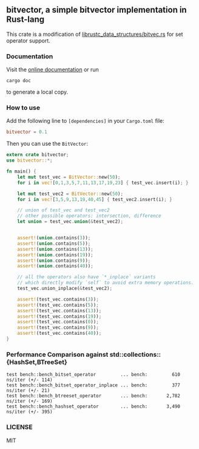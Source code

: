 ## bitvector, a simple bitvector implementation in Rust-lang

This crate is a modification of [librustc_data_structures/bitvec.rs](https://github.com/rust-lang/rust/blob/master/src/librustc_data_structures/bitvec.rs) for set operator support.

### Documentation

Visit the [online documentation](http://zhaihj.github.io/doc/bitvector/index.html) or run

```cargo doc```

to generate a local copy.

### How to use

Add the following line to `[dependencies]` in your `Cargo.toml` file:

```toml
bitvector = 0.1
```

Then you can use the `BitVector`:

```rust
extern crate bitvector;
use bitvector::*;

fn main() {
    let mut test_vec = BitVector::new(50);
    for i in vec![0,1,3,5,7,11,13,17,19,23] { test_vec.insert(i); }

    let mut test_vec2 = BitVector::new(50);
    for i in vec![3,5,9,13,19,40,45] { test_vec2.insert(i); }

    // union of test_vec and test_vec2
    // other possible operators: intersection, difference
    let union = test_vec.union(&test_vec2);


    assert!(union.contains(3));
    assert!(union.contains(5));
    assert!(union.contains(13));
    assert!(union.contains(19));
    assert!(union.contains(9));
    assert!(union.contains(40));

    // all the operators also have `*_inplace` variants
    // which directly modify `self` to avoid extra memory operations.
    test_vec.union_inplace(&test_vec2);

    assert!(test_vec.contains(3));
    assert!(test_vec.contains(5));
    assert!(test_vec.contains(13));
    assert!(test_vec.contains(19));
    assert!(test_vec.contains(0));
    assert!(test_vec.contains(9));
    assert!(test_vec.contains(40));
}
```


### Performance Comparison against std::collections::{HashSet,BTreeSet}

```
test bench::bench_bitset_operator         ... bench:         610 ns/iter (+/- 114)
test bench::bench_bitset_operator_inplace ... bench:         377 ns/iter (+/- 21)
test bench::bench_btreeset_operator       ... bench:       2,782 ns/iter (+/- 169)
test bench::bench_hashset_operator        ... bench:       3,490 ns/iter (+/- 395)
```

### LICENSE

MIT
